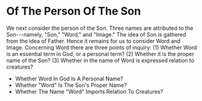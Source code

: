 # Of The Person Of The Son

We next consider the person of the Son. Three names are attributed to the Son---namely, "Son," "Word," and "Image." The idea of Son is gathered from the idea of Father. Hence it remains for us to consider Word and Image.  Concerning Word there are three points of inquiry:
(1) Whether Word is an essential term in God, or a personal term?
(2) Whether it is the proper name of the Son?
(3) Whether in the name of Word is expressed relation to creatures?

* Whether Word In God Is A Personal Name?
* Whether "Word" Is The Son's Proper Name?
* Whether The Name "Word" Imports Relation To Creatures?